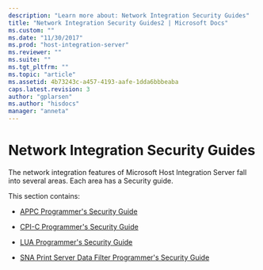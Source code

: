 ```yaml
---
description: "Learn more about: Network Integration Security Guides"
title: "Network Integration Security Guides2 | Microsoft Docs"
ms.custom: ""
ms.date: "11/30/2017"
ms.prod: "host-integration-server"
ms.reviewer: ""
ms.suite: ""
ms.tgt_pltfrm: ""
ms.topic: "article"
ms.assetid: 4b73243c-a457-4193-aafe-1dda6bbbeaba
caps.latest.revision: 3
author: "gplarsen"
ms.author: "hisdocs"
manager: "anneta"
---
```

# Network Integration Security Guides
The network integration features of Microsoft Host Integration Server fall into several areas. Each area has a Security guide.  
  
 This section contains:  
  
-   [APPC Programmer's Security Guide](../core/appc-programmer-s-security-guide2.md)  
  
-   [CPI-C Programmer's Security Guide](../core/cpi-c-programmer-s-security-guide2.md)  
  
-   [LUA Programmer's Security Guide](../core/lua-programmer-s-security-guide2.md)  
  
-   [SNA Print Server Data Filter Programmer's Security Guide](../core/sna-print-server-data-filter-programmer-s-security-guide1.md)
